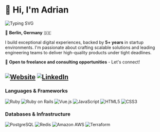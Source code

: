 # 👋 Hi, I'm Adrian

![Typing SVG](https://readme-typing-svg.herokuapp.com?font=Fira+Code&weight=500&size=28&duration=3000&pause=1000&color=2F81F7&center=true&vCenter=true&width=600&lines=Senior+Full+Stack+Engineer;Ruby+on+Rails+Specialist;Building+Digital+Experiences)

 📍 **Berlin, Germany** 🇩🇪

I build exceptional digital experiences, backed by **5+ years** in startup environments. I'm passionate about crafting scalable solutions and leading engineering teams to deliver high-quality products under tight deadlines.

💬 **Open to freelance and consulting opportunities** - Let's connect!

[![Website](https://img.shields.io/badge/Website-FF5722?style=for-the-badge&logo=google-chrome&logoColor=white)](https://adrianisanchez.com)
[![LinkedIn](https://img.shields.io/badge/LinkedIn-0077B5?style=for-the-badge&logo=linkedin&logoColor=white)](https://linkedin.com/in/adrian-isaias-sanchez)
---


### **Languages & Frameworks**

![Ruby](https://img.shields.io/badge/Ruby-CC342D?style=for-the-badge&logo=ruby&logoColor=white)
![Ruby on Rails](https://img.shields.io/badge/Ruby_on_Rails-CC0000?style=for-the-badge&logo=ruby-on-rails&logoColor=white)
![Vue.js](https://img.shields.io/badge/Vue.js-35495E?style=for-the-badge&logo=vuedotjs&logoColor=4FC08D)
![JavaScript](https://img.shields.io/badge/JavaScript-F7DF1E?style=for-the-badge&logo=javascript&logoColor=black)
![HTML5](https://img.shields.io/badge/HTML5-E34F26?style=for-the-badge&logo=html5&logoColor=white)
![CSS3](https://img.shields.io/badge/CSS3-1572B6?style=for-the-badge&logo=css3&logoColor=white)

### **Databases & Infrastructure**

![PostgreSQL](https://img.shields.io/badge/PostgreSQL-316192?style=for-the-badge&logo=postgresql&logoColor=white)
![Redis](https://img.shields.io/badge/Redis-DC382D?style=for-the-badge&logo=redis&logoColor=white)
![Amazon AWS](https://img.shields.io/badge/Amazon_AWS-FF9900?style=for-the-badge&logo=amazonaws&logoColor=white)
![Terraform](https://img.shields.io/badge/Terraform-623CE4?style=for-the-badge&logo=terraform&logoColor=white)

<!-- ### Stats

![GitHub Stats](https://github-readme-stats-seven-zeta-52.vercel.app/api?username=Lisztos&hide=stars&show_icons=true&theme=react&hide_border=true&hide_rank=true&width=495) -->
